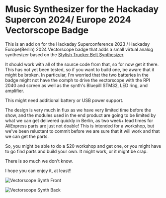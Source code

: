 # Music Synthesizer for the Hackaday Supercon 2024/ Europe 2024 Vectorscope Badge

This is an add on for the Hackaday Superconference 2023 / Hackaday Europe(Berlin) 2024 Vectorscope badge that adds a small virtual analog synthesizer based on the [Stylish Trucker Belt Synthesizer](https://github.com/softegg/Stylish-Trucker-Belt-Synthesizer).

It should work with all of the source code from that, so for now get it there.
This has not yet been tested, so if you want to build one, be aware that it might be broken. In particular, I'm worried that the two batteries in the badge might not have the oomph to drive the vectorscope with the RPI 2040 and screen as well as the synth's Bluepill STM32, LED ring, and amplifier.

This might need additional battery or USB power support.

The design is very much in flux as we have very limited time before the show, and the modules used in the end product are going to be limited by what we can get delivered quickly in Berlin, as two week+ lead times for AliExpress parts are just not doable!
This is intended for a workshop, but we've been reluctant to commit before we are sure that it will work and that we can get the parts.

So, you might be able to do a $20 workshop and get one, or you might have to go find parts and build your own. It might work, or it might be crap.

There is so much we don't know.

I hope you can enjoy it, at least!!

![Vectorscope Synth Front](https://github.com/softegg/Vectorscope-Synth/blob/main/Docs/vectorscope-synth-1x1-maybe.png)

![Vectorscope Synth Back](https://github.com/softegg/Vectorscope-Synth/blob/main/Docs/vectorscope-synth-1x1-maybe-back.png)
